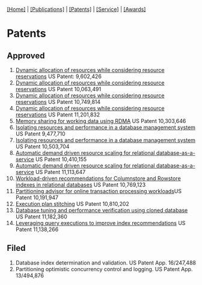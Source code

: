 [[Home]](index.html) | [[Publications]](publications.html) | [[Patents]](patents.html) | [[Service]](service.html) | [[Awards]](awards.html)

# Patents

## Approved

1. [Dynamic allocation of resources while considering resource reservations](https://patents.google.com/patent/US9602426B2/en) US Patent: 9,602,426
2. [Dynamic allocation of resources while considering resource reservations](https://patents.google.com/patent/US10063491B2/en) US Patent 10,063,491
3. [Dynamic allocation of resources while considering resource reservations](https://patents.google.com/patent/US10749814B2/en) US Patent 10,749,814
4. [Dynamic allocation of resources while considering resource reservations](https://patents.google.com/patent/US11201832B2/en) US Patent 11,201,832
5. [Memory sharing for working data using RDMA](https://patents.google.com/patent/US10303646B2/en) US Patent 10,303,646
6. [Isolating resources and performance in a database management system](https://patents.google.com/patent/US9477710B2/en) US Patent 9,477,710
7. [Isolating resources and performance in a database management system](https://patents.google.com/patent/US10503704B2/en) US Patent 10,503,704
8. [Automatic demand driven resource scaling for relational database-as-a-service](https://patents.google.com/patent/US10410155B2/en) US Patent 10,410,155
9. [Automatic demand driven resource scaling for relational database-as-a-service](https://patents.google.com/patent/US11113647B2/en) US Patent 11,113,647 
10. [Workload-driven recommendations for Columnstore and Rowstore indexes in relational databases](https://patents.google.com/patent/US10769123B2/en) US Patent 10,769,123
11. [Partitioning advisor for online transaction processing workloads](https://patents.google.com/patent/US10191947B2/en)US Patent 10,191,947
12. [Execution plan stitching](https://patents.google.com/patent/US1081020B2/en) US Patent 10,810,202
13. [Database tuning and performance verification using cloned database](https://patents.google.com/patent/US11182360B2/en) US Patent 11,182,360
14. [Leveraging query executions to improve index recommendations](https://patents.google.com/patent/US11138266B2/en) US Patent 11,138,266

## Filed

1. Database index determination and validation. US Patent App. 16/247,488
2. Partitioning optimistic concurrency control and logging. US Patent App. 13/494,876
